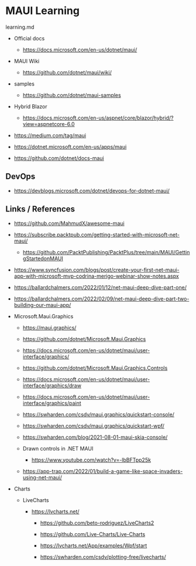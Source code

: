 # MAUI Learning

learning.md

*   Official docs

    *   https://docs.microsoft.com/en-us/dotnet/maui/

*   MAUI Wiki

    *   https://github.com/dotnet/maui/wiki/

*   samples

    *   https://github.com/dotnet/maui-samples
    
*   Hybrid Blazor

    *   https://docs.microsoft.com/en-us/aspnet/core/blazor/hybrid/?view=aspnetcore-6.0

*   https://medium.com/tag/maui

*   https://dotnet.microsoft.com/en-us/apps/maui

*   https://github.com/dotnet/docs-maui

## DevOps

*   https://devblogs.microsoft.com/dotnet/devops-for-dotnet-maui/
## Links / References   
    
*   https://github.com/MahmudX/awesome-maui

*   https://subscribe.packtpub.com/getting-started-with-microsoft-net-maui/

    *   https://github.com/PacktPublishing/PacktPlus/tree/main/MAUI/GettingStartedonMAUI

*   https://www.syncfusion.com/blogs/post/create-your-first-net-maui-app-with-microsoft-mvp-codrina-merigo-webinar-show-notes.aspx

*   https://ballardchalmers.com/2022/01/12/net-maui-deep-dive-part-one/

*   https://ballardchalmers.com/2022/02/09/net-maui-deep-dive-part-two-building-our-maui-app/

*   Microsoft.Maui.Graphics

    *   https://maui.graphics/

    *   https://github.com/dotnet/Microsoft.Maui.Graphics

    *   https://docs.microsoft.com/en-us/dotnet/maui/user-interface/graphics/

    *   https://github.com/dotnet/Microsoft.Maui.Graphics.Controls

    *   https://docs.microsoft.com/en-us/dotnet/maui/user-interface/graphics/draw

    *   https://docs.microsoft.com/en-us/dotnet/maui/user-interface/graphics/paint

    *   https://swharden.com/csdv/maui.graphics/quickstart-console/

    *   https://swharden.com/csdv/maui.graphics/quickstart-wpf/

    *   https://swharden.com/blog/2021-08-01-maui-skia-console/

    *   Drawn controls in .NET MAUI

        *   https://www.youtube.com/watch?v=-lbBFTpp25k

    *   https://app-trap.com/2022/01/build-a-game-like-space-invaders-using-net-maui/
    
*   Charts

    *   LiveCharts

        *   https://lvcharts.net/

            *   https://github.com/beto-rodriguez/LiveCharts2

            *   https://github.com/Live-Charts/Live-Charts

            *   https://lvcharts.net/App/examples/Wpf/start

            *   https://swharden.com/csdv/plotting-free/livecharts/